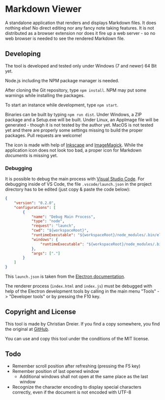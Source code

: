 # Markdown Viewer

A standalone application that renders and displays Markdown files. It does nothing else! No direct editing nor any fancy note taking features. It is not distributed as a browser extension nor does it fire up a web server - so no web browser is needed to see the rendered Markdown file.

## Developing

The tool is developed and tested only under Windows (7 and newer) 64 Bit yet.

Node.js including the NPM package manager is needed.

After cloning the Git repository, type `npm install`. NPM may put some warnings while installing the packages.

To start an instance while development, type `npm start`.

Binaries can be built by typing `npm run dist`. Under Windows, a ZIP package and a Setup.exe will be built. Under Linux, an AppImage file will be generated - though it is not tested by the author yet. MacOS is not tested yet and there are properly some settings missing to build the proper packages. Pull requests are welcome!

The icon is made with help of [Inkscape](https://inkscape.org/en/) and [ImageMagick](https://www.imagemagick.org). While the application icon does not look too bad, a proper icon for Markdown *documents* is missing yet.

### Debugging

It is possible to debug the main process with [Visual Studio Code](https://code.visualstudio.com/). For debugging inside of VS Code, the file `.vscode/launch.json` in the project directory has to be edited (just copy & paste the code below):

```json
{
    "version": "0.2.0",
    "configurations": [
        {
            "name": "Debug Main Process",
            "type": "node",
            "request": "launch",
            "cwd": "${workspaceRoot}",
            "runtimeExecutable": "${workspaceRoot}/node_modules/.bin/electron",
            "windows": {
                "runtimeExecutable": "${workspaceRoot}/node_modules/.bin/electron.cmd"
            },
            "args": ["."]
        }
    ]
}
```

This `launch.json` is taken from the [Electron documentation](https://electronjs.org/docs/tutorial/debugging-main-process-vscode).

The renderer process (`index.html` and `index.js`) must be debugged with help of the Electron development tools by calling in the main menu "Tools" -> "Developer tools" or by pressing the F10 key.

## Copyright and License

This tool is made by Christian Dreier. If you find a copy somewhere, you find the original at [GitHub](https://github.com/c3er/mdview).

You can use and copy this tool under the conditions of the MIT license.

## Todo

- Remember scroll position after refreshing (pressing the F5 key)
- Remember position of last opened window
    - Additional windows shall not open at the same place as the last window
- Recognize the character encoding to display special characters correctly, even if the document is not encoded with UTF-8
